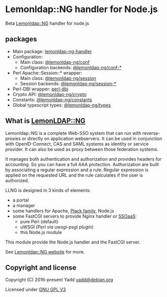 # Lemonldap::NG handler for Node.js

Beta [Lemonldap::NG](https://lemonldap-ng.org) handler for node.js

## packages

- Main package: [lemonldap-ng-handler](./packages/z-handler/README.md)
- Configuration:
  - Main class: [@lemonldap-ng/conf](./packages/conf/README.md)
  - Configuration backends: [@lemonldap-ng/conf-\*](./packages/)
- Perl Apache::Session::\* wrapper:
  - Main class: [@lemonldap-ng/session](./packages/session/README.md)
  - Session backends: [@lemonldap-ng/session-\*](./packages/)
- Perl-DBI wrapper: [perl-dbi](./packages/perl-dbi/README.md)
- Crypto API: [@lemonldap-ng/crypto](./packages/crypto/README.md)
- Constants: [@lemonldap-ng/constants](./packages/constants)
- Global typescript types: [@lemonldap-ng/types](./packages/types)

## What is [LemonLDAP::NG](https://lemonldap-ng.org)

Lemonldap::NG is a complete Web-SSO system that can run with reverse-proxies
or directly on application webservers. It can be used in conjunction with
OpenID-Connect, CAS and SAML systems as identity or service provider. It can
also be used as proxy between those federation systems.

It manages both authentication and authorization and provides headers for
accounting. So you can have a full AAA protection. Authorization are built by
associating a regular expression and a rule. Regular expression is applied on
the requested URL and the rule calculates if the user is authorized.

LLNG is designed in 3 kinds of elements:

- a portal
- a manager
- some handlers for Apache, [Plack family](https://plackperl.org), Node.js
- some FastCGI servers to provide Nginx handler or
  [SSOaaS](https://lemonldap-ng.org/documentation/2.0/ssoaas):
  - pure Perl (default)
  - uWSGI _(Perl via uwsgi-psgi plugin)_
  - this Node.js module

This module provide the Node.js handler and the FastCGI server.

See [Lemonldap::NG website](http://lemonldap-ng.org) for more.

## Copyright and license

Copyright (C) 2016-present Yadd <yadd@debian.org>

Licensed under [GNU GPL V3](./LICENSE)

